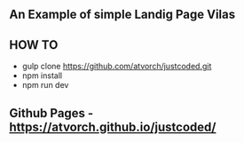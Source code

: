 ## An Example of simple Landig Page Vilas

## HOW TO
* gulp clone https://github.com/atvorch/justcoded.git
* npm install
* npm run dev

## Github Pages - https://atvorch.github.io/justcoded/


